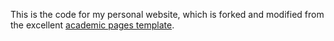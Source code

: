 This is the code for my personal website, which is forked and modified from the excellent [academic pages template](https://github.com/academicpages/academicpages.github.io).
